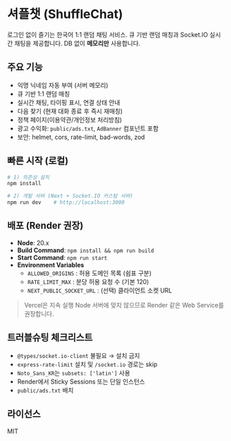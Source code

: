 # 셔플챗 (ShuffleChat)

로그인 없이 즐기는 한국어 1:1 랜덤 채팅 서비스. 큐 기반 랜덤 매칭과 Socket.IO 실시간 채팅을 제공합니다. DB 없이 **메모리만** 사용합니다.

## 주요 기능
- 익명 닉네임 자동 부여 (서버 메모리)
- 큐 기반 1:1 랜덤 매칭
- 실시간 채팅, 타이핑 표시, 연결 상태 안내
- 다음 찾기 (현재 대화 종료 후 즉시 재매칭)
- 정책 페이지(이용약관/개인정보 처리방침)
- 광고 수익화: `public/ads.txt`, `AdBanner` 컴포넌트 포함
- 보안: helmet, cors, rate-limit, bad-words, zod

## 빠른 시작 (로컬)
```bash
# 1) 의존성 설치
npm install

# 2) 개발 서버 (Next + Socket.IO 커스텀 서버)
npm run dev    # http://localhost:3000
```

## 배포 (Render 권장)
- **Node**: 20.x
- **Build Command**: `npm install && npm run build`
- **Start Command**: `npm run start`
- **Environment Variables**
  - `ALLOWED_ORIGINS` : 허용 도메인 목록 (쉼표 구분)
  - `RATE_LIMIT_MAX` : 분당 허용 요청 수 (기본 120)
  - `NEXT_PUBLIC_SOCKET_URL` : (선택) 클라이언트 소켓 URL

> Vercel은 지속 실행 Node 서버에 맞지 않으므로 Render 같은 Web Service를 권장합니다.

## 트러블슈팅 체크리스트
- `@types/socket.io-client` 불필요 → 설치 금지
- `express-rate-limit` 설치 및 `/socket.io` 경로는 skip
- `Noto_Sans_KR`는 `subsets: ['latin']` 사용
- Render에서 Sticky Sessions 또는 단일 인스턴스
- `public/ads.txt` 배치

## 라이선스
MIT

